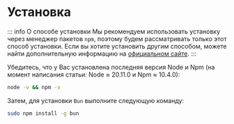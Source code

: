 # Установка

::: info О способе установки
Мы рекомендуем использовать установку через менеджер пакетов `npm`, поэтому будем рассматривать только этот способ установки. Если вы хотите установить другим способом, можете найти дополнительную информацию на [официальном сайте](https://bun.sh/docs/installation).
:::

Убедитесь, что у Вас установлена последняя версия Node и Npm (на момент написания статьи: Node ≈ 20.11.0 и Npm ≈ 10.4.0):
```sh
node -v && npm -v
```

Затем, для установки `Bun` выполните следующую команду:
```sh
sudo npm install -g bun 
```